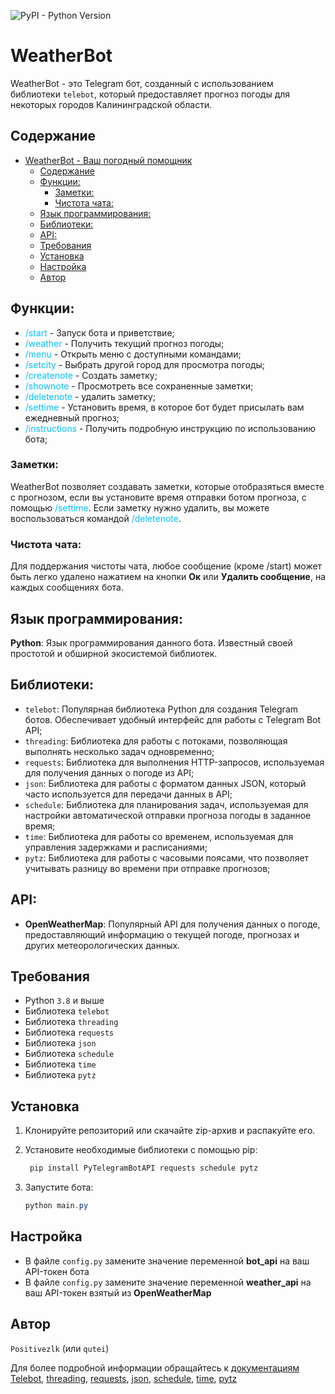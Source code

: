 ![PyPI - Python Version](https://img.shields.io/pypi/pyversions/PyTelegramBotAPI)
# WeatherBot
WeatherBot - это Telegram бот, созданный с использованием библиотеки `telebot`, который предоставляет прогноз погоды для некоторых городов Калининградской области.

## Содержание
- [WeatherBot - Ваш погодный помощник](#weatherbot---ваш-погодный-помощник)
  - [Содержание](#содержание)
  - [Функции:](#функции)
    - [Заметки:](#заметки)
    - [Чистота чата:](#чистота-чата)
  - [Язык программирования:](#язык-программирования)
  - [Библиотеки:](#библиотеки)
  - [API:](#api)
  - [Требования](#требования)
  - [Установка](#установка)
  - [Настройка](#настройка)
  - [Автор](#автор)

## Функции:

+ <span style="color: #00bfff;">/start</span> - Запуск бота и приветствие;
+ <span style="color: #00bfff;">/weather</span> - Получить текущий прогноз погоды;
+ <span style="color: #00bfff;">/menu</span> - Открыть меню с доступными командами;
+ <span style="color: #00bfff;">/setcity </span> - Выбрать другой город для просмотра погоды;
+ <span style="color: #00bfff;">/createnote</span> - Создать заметку;
+ <span style="color: #00bfff;">/shownote</span> - Просмотреть все сохраненные заметки;
+ <span style="color: #00bfff;">/deletenote</span> - удалить заметку;
+ <span style="color: #00bfff;">/settime</span> - Установить время, в которое бот будет присылать вам ежедневный прогноз;
+ <span style="color: #00bfff;">/instructions</span> - Получить подробную инструкцию по использованию бота;

### Заметки:
WeatherBot позволяет создавать заметки, которые отобразяться вместе с прогнозом, если вы установите время отправки ботом прогноза, с помощью <span style="color: #00bfff;">/settime</span>. Если заметку нужно удалить, вы можете воспользоваться командой <span style="color: #00bfff;">/deletenote</span>.

### Чистота чата:
Для поддержания чистоты чата, любое сообщение (кроме /start) может быть легко удалено нажатием на кнопки <b>Ок</b> или <b>Удалить сообщение</b>, на каждых сообщениях бота.

## Язык программирования:
<b>Python</b>: Язык программирования данного бота. Известный своей простотой и обширной экосистемой библиотек.

## Библиотеки:
* `telebot`:  Популярная библиотека Python для создания Telegram ботов. Обеспечивает удобный интерфейс для работы с Telegram Bot API;
* `threading`: Библиотека для работы с потоками, позволяющая выполнять несколько задач одновременно;
* `requests`: Библиотека для выполнения HTTP-запросов, используемая для получения данных о погоде из API;
* `json`: Библиотека для работы с форматом данных JSON, который часто используется для передачи данных в API;
* `schedule`: Библиотека для планирования задач, используемая для настройки автоматической отправки прогноза погоды в заданное время;
* `time`: Библиотека для работы со временем, используемая для управления задержками и расписаниями;
* `pytz`: Библиотека для работы с часовыми поясами,  что позволяет учитывать разницу во времени при отправке прогнозов;

##  API:
* <b>OpenWeatherMap</b>:  Популярный API для получения данных о погоде, предоставляющий информацию о текущей погоде, прогнозах и других метеорологических данных.

## Требования
* Python `3.8` и выше
* Библиотека `telebot`
* Библиотека `threading`
* Библиотека `requests`
* Библиотека `json`
* Библиотека `schedule`
* Библиотека `time`
* Библиотека `pytz`

## Установка
1. Клонируйте репозиторий или скачайте zip-архив и распакуйте его.
2. Установите необходимые библиотеки с помощью pip:
   ```powershell
    pip install PyTelegramBotAPI requests schedule pytz
   ```

3. Запустите бота:
   ```PowerShell
   python main.py
   ```

## Настройка
* В файле `config.py` замените значение переменной <b>bot_api</b> на ваш API-токен бота
* В файле `config.py` замените значение переменной <b>weather_api</b> на ваш API-токен взятый из <b>OpenWeatherMap</b>

## Автор
`Positivezlk` (или `qutei`)

Для более подробной информации обращайтесь к [документациям Telebot](https://pytba.readthedocs.io/en/latest/index.html), [threading](https://docs.python.org/3/library/threading.html), [requests](https://docs.python-requests.org/en/latest/), [json](https://docs.python.org/3/library/json.html), [schedule](https://schedule.readthedocs.io/en/stable/), [time](https://docs.python.org/3/library/time.html), [pytz](https://pythonhosted.org/pytz/)
